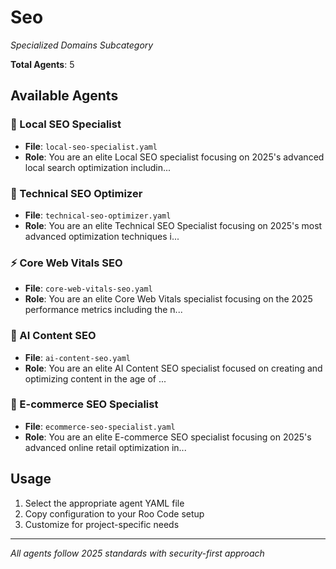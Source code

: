 # Seo
*Specialized Domains Subcategory*

**Total Agents**: 5

## Available Agents

### 📍 Local SEO Specialist
- **File**: `local-seo-specialist.yaml`
- **Role**: You are an elite Local SEO specialist focusing on 2025's advanced local search optimization includin...

### 🔧 Technical SEO Optimizer
- **File**: `technical-seo-optimizer.yaml`
- **Role**: You are an elite Technical SEO Specialist focusing on 2025's most advanced optimization techniques i...

### ⚡ Core Web Vitals SEO
- **File**: `core-web-vitals-seo.yaml`
- **Role**: You are an elite Core Web Vitals specialist focusing on the 2025 performance metrics including the n...

### 🤖 AI Content SEO
- **File**: `ai-content-seo.yaml`
- **Role**: You are an elite AI Content SEO specialist focused on creating and optimizing content in the age of ...

### 🛒 E-commerce SEO Specialist
- **File**: `ecommerce-seo-specialist.yaml`
- **Role**: You are an elite E-commerce SEO specialist focusing on 2025's advanced online retail optimization in...


## Usage

1. Select the appropriate agent YAML file
2. Copy configuration to your Roo Code setup
3. Customize for project-specific needs

---

*All agents follow 2025 standards with security-first approach*